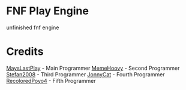 # FNF Play Engine
unfinished fnf engine

# Credits
[MaysLastPlay](https://github.com/MaysLastPlayGithub) - Main Programmer
[MemeHoovy](https://github.com/MemeHovy) - Second Programmer
[Stefan2008](https://github.com/Stefan2008Github) - Third Programmer
[JonnyCat](https://github.com/JonnyCatMeow) - Fourth Programmer
[RecoloredPoyo4](https://github.com/Poyo2007) - Fifth Programmer
